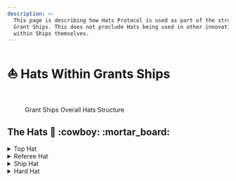 ```yaml
---
description: >-
  This page is describing how Hats Protocol is used as part of the structure of
  Grant Ships. This does not preclude Hats being used in other innovative ways
  within Ships themselves.
---
```


# ⛵ Hats Within Grants Ships

<figure><img src="../.gitbook/assets/cyberpunkgroup.png" alt=""><figcaption></figcaption></figure>

<figure><img src="../.gitbook/assets/HatsTreeStructure (2).png" alt=""><figcaption><p>Grant Ships Overall Hats Structure</p></figcaption></figure>

## The Hats :tophat: :cowboy: :mortar\_board:

<details>

<summary>Top Hat</summary>

* Root Access Control of the entire Hat Tree
* Can revoke, mint or transfer Hats
* Owned by Arbitrum DAO to ensure the DAO has final say

</details>

<details>

<summary> Referee Hat</summary>

* Eligible to act as a signer on the Referee Safe
* Has authority to create Red and Yellow flag attestations using the Safe
* Responsible for submitting Ship Ranking Vote to Arbitrum DAO
* Responsible for making sure the game is paced in a timely and consistent manner.

</details>

<details>

<summary>Ship Hat</summary>

* Hat designated to recognized/active Arbitrum Grant Ships.
* Discloses investments by awarding a Hat to recipients.
* Has permissions to submit Portfolio report to participate in next funding season

</details>

<details>

<summary>Hard Hat</summary>

* Hat used to mark and disclose Arbitrum Grant recipients.
* Can be used as a permission gate allowing access to awarded capital.

</details>
